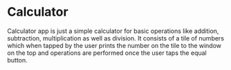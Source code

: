# Calculator
Calculator app is just a simple calculator for basic operations like addition, subtraction, multiplication as well as division. It consists of a tile of numbers which when tapped by the user prints the number on the tile to the window on the top and operations are performed once the user taps the equal button.

